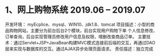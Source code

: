 # 1、网上购物系统									             	2019.06 – 2019.07	
开发环境： myEcplice、mysql、WIN10、jdk1.8、tomcat
项目描述：小型的商品购物网站，主要分为前台后台2个模块，前台实现用户购物下单
个人信息修改、订单查询，后台实现管理员修改用户信息及权限，增删改查商品订单。
主要技术：通过Servlet+JSP+JavaBean构建MVC模式连接前后端的交互，再通过DAO层来实现与数据库的交互。通过AJAX异步处理页面请求。
责任描述：独立完成
